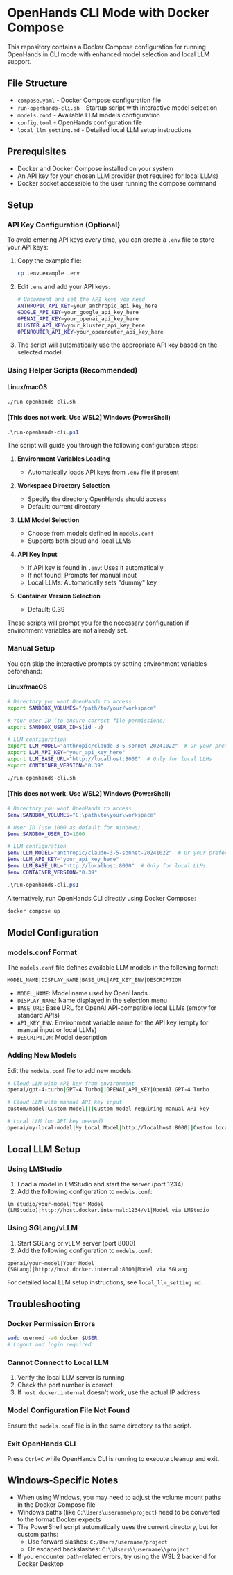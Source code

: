 # OpenHands CLI Mode with Docker Compose

This repository contains a Docker Compose configuration for running OpenHands in CLI mode with enhanced model selection and local LLM support.

## File Structure

- `compose.yaml` - Docker Compose configuration file
- `run-openhands-cli.sh` - Startup script with interactive model selection
- `models.conf` - Available LLM models configuration
- `config.toml` - OpenHands configuration file
- `local_llm_setting.md` - Detailed local LLM setup instructions

## Prerequisites

- Docker and Docker Compose installed on your system
- An API key for your chosen LLM provider (not required for local LLMs)
- Docker socket accessible to the user running the compose command

## Setup

### API Key Configuration (Optional)

To avoid entering API keys every time, you can create a `.env` file to store your API keys:

1. Copy the example file:
   ```bash
   cp .env.example .env
   ```

2. Edit `.env` and add your API keys:
   ```bash
   # Uncomment and set the API keys you need
   ANTHROPIC_API_KEY=your_anthropic_api_key_here
   GOOGLE_API_KEY=your_google_api_key_here
   OPENAI_API_KEY=your_openai_api_key_here
   KLUSTER_API_KEY=your_kluster_api_key_here
   OPENROUTER_API_KEY=your_openrouter_api_key_here
   ```

3. The script will automatically use the appropriate API key based on the selected model.

### Using Helper Scripts (Recommended)

#### Linux/macOS
```bash
./run-openhands-cli.sh
```

#### [This does not work. Use WSL2] Windows (PowerShell)
```powershell
.\run-openhands-cli.ps1
```

The script will guide you through the following configuration steps:

1. **Environment Variables Loading**
   - Automatically loads API keys from `.env` file if present

2. **Workspace Directory Selection**
   - Specify the directory OpenHands should access
   - Default: current directory

3. **LLM Model Selection**
   - Choose from models defined in `models.conf`
   - Supports both cloud and local LLMs

4. **API Key Input**
   - If API key is found in `.env`: Uses it automatically
   - If not found: Prompts for manual input
   - Local LLMs: Automatically sets "dummy" key

5. **Container Version Selection**
   - Default: 0.39

These scripts will prompt you for the necessary configuration if environment variables are not already set.

### Manual Setup

You can skip the interactive prompts by setting environment variables beforehand:

#### Linux/macOS
```bash
# Directory you want OpenHands to access
export SANDBOX_VOLUMES="/path/to/your/workspace"

# Your user ID (to ensure correct file permissions)
export SANDBOX_USER_ID=$(id -u)

# LLM configuration
export LLM_MODEL="anthropic/claude-3-5-sonnet-20241022"  # Or your preferred model
export LLM_API_KEY="your_api_key_here"
export LLM_BASE_URL="http://localhost:8000"  # Only for local LLMs
export CONTAINER_VERSION="0.39"

./run-openhands-cli.sh
```

#### [This does not work. Use WSL2] Windows (PowerShell)
```powershell
# Directory you want OpenHands to access
$env:SANDBOX_VOLUMES="C:\path\to\your\workspace"

# User ID (use 1000 as default for Windows)
$env:SANDBOX_USER_ID=1000

# LLM configuration
$env:LLM_MODEL="anthropic/claude-3-5-sonnet-20241022"  # Or your preferred model
$env:LLM_API_KEY="your_api_key_here"
$env:LLM_BASE_URL="http://localhost:8000"  # Only for local LLMs
$env:CONTAINER_VERSION="0.39"

.\run-openhands-cli.ps1
```

Alternatively, run OpenHands CLI directly using Docker Compose:

```bash
docker compose up
```

## Model Configuration

### models.conf Format

The `models.conf` file defines available LLM models in the following format:

```
MODEL_NAME|DISPLAY_NAME|BASE_URL|API_KEY_ENV|DESCRIPTION
```

- `MODEL_NAME`: Model name used by OpenHands
- `DISPLAY_NAME`: Name displayed in the selection menu
- `BASE_URL`: Base URL for OpenAI API-compatible local LLMs (empty for standard APIs)
- `API_KEY_ENV`: Environment variable name for the API key (empty for manual input or local LLMs)
- `DESCRIPTION`: Model description

### Adding New Models

Edit the `models.conf` file to add new models:

```bash
# Cloud LLM with API key from environment
openai/gpt-4-turbo|GPT-4 Turbo||OPENAI_API_KEY|OpenAI GPT-4 Turbo

# Cloud LLM with manual API key input
custom/model|Custom Model|||Custom model requiring manual API key

# Local LLM (no API key needed)
openai/my-local-model|My Local Model|http://localhost:8000||Custom local model
```

## Local LLM Setup

### Using LMStudio

1. Load a model in LMStudio and start the server (port 1234)
2. Add the following configuration to `models.conf`:

```
lm_studio/your-model|Your Model (LMStudio)|http://host.docker.internal:1234/v1|Model via LMStudio
```

### Using SGLang/vLLM

1. Start SGLang or vLLM server (port 8000)
2. Add the following configuration to `models.conf`:

```
openai/your-model|Your Model (SGLang)|http://host.docker.internal:8000|Model via SGLang
```

For detailed local LLM setup instructions, see `local_llm_setting.md`.

## Troubleshooting

### Docker Permission Errors

```bash
sudo usermod -aG docker $USER
# Logout and login required
```

### Cannot Connect to Local LLM

1. Verify the local LLM server is running
2. Check the port number is correct
3. If `host.docker.internal` doesn't work, use the actual IP address

### Model Configuration File Not Found

Ensure the `models.conf` file is in the same directory as the script.

### Exit OpenHands CLI

Press `Ctrl+C` while OpenHands CLI is running to execute cleanup and exit.

## Windows-Specific Notes

- When using Windows, you may need to adjust the volume mount paths in the Docker Compose file
- Windows paths (like `C:\Users\username\project`) need to be converted to the format Docker expects
- The PowerShell script automatically uses the current directory, but for custom paths:
  - Use forward slashes: `C:/Users/username/project`
  - Or escaped backslashes: `C:\\Users\\username\\project`
- If you encounter path-related errors, try using the WSL 2 backend for Docker Desktop
